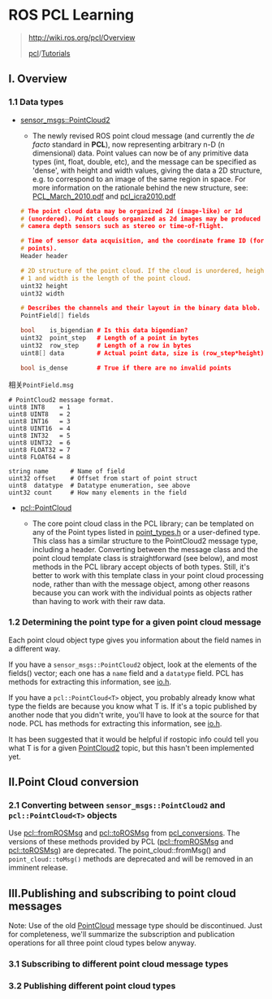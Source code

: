 # ROS PCL Learning

> <http://wiki.ros.org/pcl/Overview>
>
> [pcl](http://wiki.ros.org/pcl)/[Tutorials](http://wiki.ros.org/action/fullsearch/pcl/Tutorials?action=fullsearch&context=180&value=linkto%3A%22pcl%2FTutorials%22)

## I. Overview

### 1.1 Data types

- [sensor_msgs::PointCloud2](http://docs.ros.org/api/sensor_msgs/html/msg/PointCloud2.html)

  - The newly revised ROS point cloud message (and currently the *de facto* standard in **PCL**), now representing arbitrary n-D (n dimensional) data. Point values can now be of any primitive data types (int, float, double, etc), and the message can be specified as 'dense', with height and width values, giving the data a 2D structure, e.g. to correspond to an image of the same region in space. For more information on the rationale behind the new structure, see: [PCL_March_2010.pdf](http://www.ros.org/wiki/pcl?action=AttachFile&do=get&target=PCL_March_2010.pdf) and [pcl_icra2010.pdf](http://rbrusu.com/wp-content/uploads/2010/05/pcl_icra2010.pdf)

  ```cpp
  # The point cloud data may be organized 2d (image-like) or 1d
  # (unordered). Point clouds organized as 2d images may be produced by
  # camera depth sensors such as stereo or time-of-flight.
  
  # Time of sensor data acquisition, and the coordinate frame ID (for 3d
  # points).
  Header header
  
  # 2D structure of the point cloud. If the cloud is unordered, height is
  # 1 and width is the length of the point cloud.
  uint32 height
  uint32 width
  
  # Describes the channels and their layout in the binary data blob.
  PointField[] fields
  
  bool    is_bigendian # Is this data bigendian?
  uint32  point_step   # Length of a point in bytes
  uint32  row_step     # Length of a row in bytes
  uint8[] data         # Actual point data, size is (row_step*height)
  
  bool is_dense        # True if there are no invalid points
  ```
相关`PointField.msg`

```
# PointCloud2 message format.
uint8 INT8    = 1
uint8 UINT8   = 2
uint8 INT16   = 3
uint8 UINT16  = 4
uint8 INT32   = 5
uint8 UINT32  = 6
uint8 FLOAT32 = 7
uint8 FLOAT64 = 8

string name      # Name of field
uint32 offset    # Offset from start of point struct
uint8  datatype  # Datatype enumeration, see above
uint32 count     # How many elements in the field
```

- [pcl::PointCloud](http://docs.pointclouds.org/trunk/classpcl_1_1_point_cloud.html)

  - The core point cloud class in the PCL library; can be templated on any of the Point types listed in [point_types.h](http://docs.pointclouds.org/trunk/point__types_8h_source.html) or a user-defined type. This class has a similar structure to the PointCloud2 message type, including a header. Converting between the message class and the point cloud template class is straightforward (see below), and most methods in the PCL library accept objects of both types. Still, it's better to work with this template class in your point cloud processing node, rather than with the message object, among other reasons because you can work with the individual points as objects rather than having to work with their raw data.

### 1.2 Determining the point type for a given point cloud message

Each point cloud object type gives you information about the field names in a different way.

If you have a `sensor_msgs::PointCloud2` object, look at the elements of the fields() vector; each one has a `name` field and a `datatype` field. PCL has methods for extracting this information, see [io.h](http://docs.pointclouds.org/1.5.1/common_2include_2pcl_2common_2io_8h.html).

If you have a `pcl::PointCloud<T>` object, you probably already know what type the fields are because you know what T is. If it's a topic published by another node that you didn't write, you'll have to look at the source for that node. PCL has methods for extracting this information, see [io.h](http://docs.pointclouds.org/1.5.1/common_2include_2pcl_2common_2io_8h.html).

It has been suggested that it would be helpful if rostopic info could tell you what T is for a given [PointCloud2](http://wiki.ros.org/PointCloud2) topic, but this hasn't been implemented yet.

## II.Point Cloud conversion

### 2.1 Converting between `sensor_msgs::PointCloud2` and `pcl::PointCloud<T>` objects

Use [pcl::fromROSMsg](http://docs.ros.org/hydro/api/pcl_conversions/html/namespacepcl.html#af662c7d46db4cf6f7cfdc2aaf4439760) and [pcl::toROSMsg](http://docs.ros.org/hydro/api/pcl_conversions/html/namespacepcl.html#af2c39730f92ade1603c55d45265e386d) from [pcl_conversions](http://wiki.ros.org/pcl_conversions). The versions of these methods provided by PCL ([pcl::fromROSMsg](http://docs.pointclouds.org/1.5.1/namespacepcl.html#a2829cb35031f3c5ad0403de70f779915) and [pcl::toROSMsg](http://docs.pointclouds.org/1.5.1/namespacepcl.html#a7a849048e91cfc75f30ed30619a74d5d)) are deprecated. The point_cloud::fromMsg() and `point_cloud::toMsg()` methods are deprecated and will be removed in an imminent release. 

## III.Publishing and subscribing to point cloud messages

Note: Use of the old [PointCloud](http://wiki.ros.org/PointCloud) message type should be discontinued. Just for completeness, we'll summarize the subscription and publication operations for all three point cloud types below anyway.

### 3.1 Subscribing to different point cloud message types

### 3.2 Publishing different point cloud types	